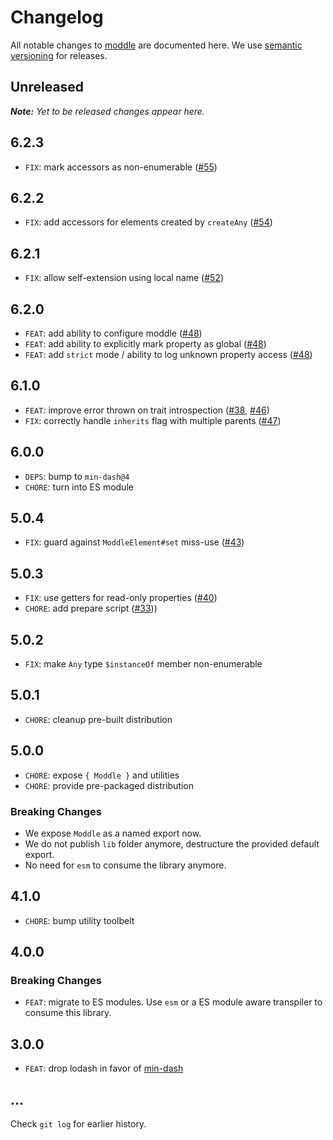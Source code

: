 # Changelog

All notable changes to [moddle](https://github.com/bpmn-io/moddle) are documented here. We use [semantic versioning](http://semver.org/) for releases.

## Unreleased

___Note:__ Yet to be released changes appear here._

## 6.2.3

* `FIX`: mark accessors as non-enumerable ([#55](https://github.com/bpmn-io/moddle/pull/55))

## 6.2.2

* `FIX`: add accessors for elements created by `createAny` ([#54](https://github.com/bpmn-io/moddle/pull/54))

## 6.2.1

* `FIX`: allow self-extension using local name ([#52](https://github.com/bpmn-io/moddle/pull/52))

## 6.2.0

* `FEAT`: add ability to configure moddle ([#48](https://github.com/bpmn-io/moddle/pull/48))
* `FEAT`: add ability to explicitly mark property as global ([#48](https://github.com/bpmn-io/moddle/pull/48))
* `FEAT`: add `strict` mode / ability to log unknown property access ([#48](https://github.com/bpmn-io/moddle/pull/48))

## 6.1.0

* `FEAT`: improve error thrown on trait introspection ([#38](https://github.com/bpmn-io/moddle/issues/38), [#46](https://github.com/bpmn-io/moddle/pull/46))
* `FIX`: correctly handle `inherits` flag with multiple parents ([#47](https://github.com/bpmn-io/moddle/pull/47))

## 6.0.0

* `DEPS`: bump to `min-dash@4`
* `CHORE`: turn into ES module

## 5.0.4

* `FIX`: guard against `ModdleElement#set` miss-use ([#43](https://github.com/bpmn-io/moddle/issues/43))

## 5.0.3

* `FIX`: use getters for read-only properties ([#40](https://github.com/bpmn-io/moddle/pull/40))
* `CHORE`: add prepare script ([#33](https://github.com/bpmn-io/moddle/pull/33)))

## 5.0.2

* `FIX`: make `Any` type `$instanceOf` member non-enumerable

## 5.0.1

* `CHORE`: cleanup pre-built distribution

## 5.0.0

* `CHORE`: expose `{ Moddle }` and utilities
* `CHORE`: provide pre-packaged distribution

### Breaking Changes

* We expose `Moddle` as a named export now.
* We do not publish `lib` folder anymore, destructure the provided default export.
* No need for `esm` to consume the library anymore.

## 4.1.0

* `CHORE`: bump utility toolbelt

## 4.0.0

### Breaking Changes

* `FEAT`: migrate to ES modules. Use `esm` or a ES module aware transpiler to consume this library.

## 3.0.0

* `FEAT`: drop lodash in favor of [min-dash](https://github.com/bpmn-io/min-dash)

## ...

Check `git log` for earlier history.